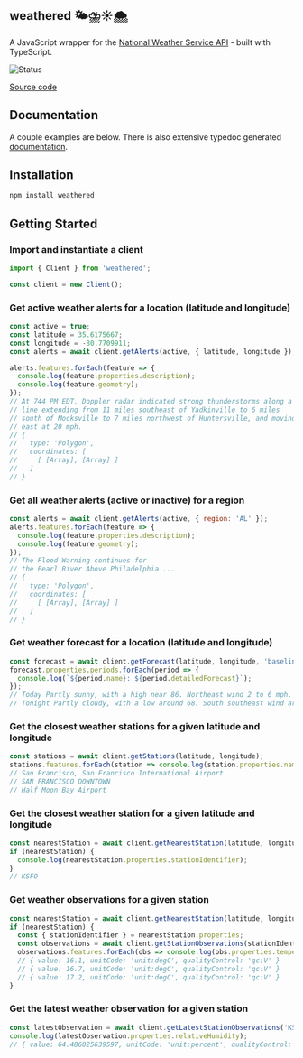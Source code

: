 ## weathered 🌤⛈☀️🌨

A JavaScript wrapper for the [National Weather Service API](https://www.weather.gov/documentation/services-web-api) - built with TypeScript.

![Status](https://github.com/JasonSanford/weathered/actions/workflows/ci.yml/badge.svg)

[Source code](https://github.com/JasonSanford/weathered)

## Documentation

A couple examples are below. There is also extensive typedoc generated [documentation](https://jasonsanford.github.io/weathered/).

## Installation

```bash
npm install weathered
```

## Getting Started

### Import and instantiate a client

```javascript
import { Client } from 'weathered';

const client = new Client();
```

### Get active weather alerts for a location (latitude and longitude)

```javascript
const active = true;
const latitude = 35.6175667;
const longitude = -80.7709911;
const alerts = await client.getAlerts(active, { latitude, longitude });

alerts.features.forEach(feature => {
  console.log(feature.properties.description);
  console.log(feature.geometry);
});
// At 744 PM EDT, Doppler radar indicated strong thunderstorms along a
// line extending from 11 miles southeast of Yadkinville to 6 miles
// south of Mocksville to 7 miles northwest of Huntersville, and moving
// east at 20 mph.
// {
//   type: 'Polygon',
//   coordinates: [
//     [ [Array], [Array] ]
//   ]
// }
```

### Get all weather alerts (active or inactive) for a region

```javascript
const alerts = await client.getAlerts(active, { region: 'AL' });
alerts.features.forEach(feature => {
  console.log(feature.properties.description);
  console.log(feature.geometry);
});
// The Flood Warning continues for
// the Pearl River Above Philadelphia ...
// {
//   type: 'Polygon',
//   coordinates: [
//     [ [Array], [Array] ]
//   ]
// }
```

### Get weather forecast for a location (latitude and longitude)

```javascript
const forecast = await client.getForecast(latitude, longitude, 'baseline');
forecast.properties.periods.forEach(period => {
  console.log(`${period.name}: ${period.detailedForecast}`);
});
// Today Partly sunny, with a high near 86. Northeast wind 2 to 6 mph.
// Tonight Partly cloudy, with a low around 68. South southeast wind around 3 mph.
```

### Get the closest weather stations for a given latitude and longitude

```javascript
const stations = await client.getStations(latitude, longitude);
stations.features.forEach(station => console.log(station.properties.name));
// San Francisco, San Francisco International Airport
// SAN FRANCISCO DOWNTOWN
// Half Moon Bay Airport
```

### Get the closest weather station for a given latitude and longitude

```javascript
const nearestStation = await client.getNearestStation(latitude, longitude);
if (nearestStation) {
  console.log(nearestStation.properties.stationIdentifier);
}
// KSFO
```

### Get weather observations for a given station

```javascript
const nearestStation = await client.getNearestStation(latitude, longitude);
if (nearestStation) {
  const { stationIdentifier } = nearestStation.properties;
  const observations = await client.getStationObservations(stationIdentifier);
  observations.features.forEach(obs => console.log(obs.properties.temperature));
  // { value: 16.1, unitCode: 'unit:degC', qualityControl: 'qc:V' }
  // { value: 16.7, unitCode: 'unit:degC', qualityControl: 'qc:V' }
  // { value: 17.2, unitCode: 'unit:degC', qualityControl: 'qc:V' }
}
```

### Get the latest weather observation for a given station

```javascript
const latestObservation = await client.getLatestStationObservations('KSFO');
console.log(latestObservation.properties.relativeHumidity);
// { value: 64.486025639597, unitCode: 'unit:percent', qualityControl: 'qc:V' }
```
